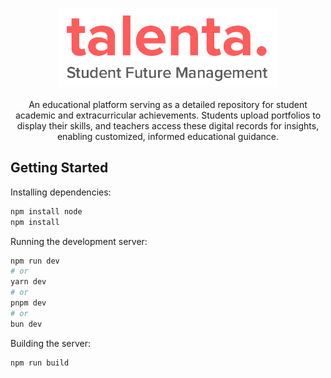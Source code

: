 <h3 align="center">
	<img src="https://raw.githubusercontent.com/hindra2/talenta/master/public/logo-talenta.png" width="350"><br/>
</h3>

<p align="center">
An educational platform serving as a detailed repository for student academic and extracurricular achievements. Students upload portfolios to display their skills, and teachers access these digital records for insights, enabling customized, informed educational guidance.
</p>

## Getting Started

Installing dependencies:

```bash
npm install node
npm install
```

Running the development server:

```bash
npm run dev
# or
yarn dev
# or
pnpm dev
# or
bun dev
```

Building the server:
```bash
npm run build
```

